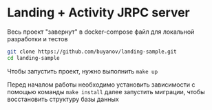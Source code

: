 # Landing + Activity JRPC server

Весь проект "завернут" в docker-compose файл для локальной разработки и тестов

```bash
git clone https://github.com/buyanov/landing-sample.git
cd landing-sample
```

Чтобы запустить проект, нужно выполнить ```make up```

Перед началом работы необходимо установить зависимости с помощью команды ```make install```
далее запустить миграции, чтобы восстановить структуру базы данных

